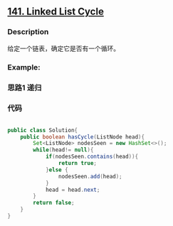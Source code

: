 ## [141. Linked List Cycle](https://leetcode.com/problems/linked-list-cycle/description/)


### Description

给定一个链表，确定它是否有一个循环。
### Example:


### 思路1 递归


### 代码
```java
   
public class Solution{
    public boolean hasCycle(ListNode head){
        Set<ListNode> nodesSeen = new HashSet<>();
        while(head!= null){
            if(nodesSeen.contains(head)){
                return true;
            }else {
                nodesSeen.add(head);
            }
            head = head.next;
        }
        return false;
    }
}
```
